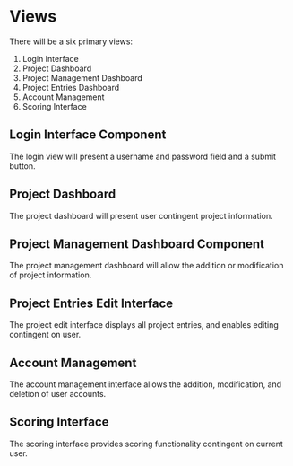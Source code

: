 # Views

There will be a six primary views:

1. Login Interface
2. Project Dashboard
3. Project Management Dashboard
4. Project Entries Dashboard
5. Account Management
6. Scoring Interface

## Login Interface Component

The login view will present a username and password field and a submit button.

## Project Dashboard

The project dashboard will present user contingent project information.

## Project Management Dashboard Component

The project management dashboard will allow the addition or modification of project information.

## Project Entries Edit Interface

The project edit interface displays all project entries, and enables editing contingent on user.

## Account Management 

The account management interface allows the addition, modification, and deletion of user accounts.

## Scoring Interface

The scoring interface provides scoring functionality contingent on current user.
